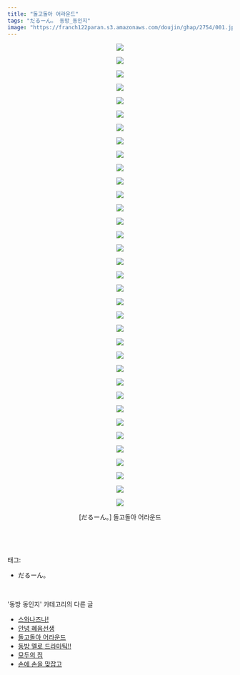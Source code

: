 ```yaml
---
title: "돌고돌아 어라운드"
tags: "だるーん。 동방_동인지"
image: "https://franch122paran.s3.amazonaws.com/doujin/ghap/2754/001.jpg"
---
```

<div class="article">
<p style="text-align: center; clear: none; float: none;"><img src="{{ site.imgserver7 }}/ghap/2754/001.jpg"/></p>
<p style="text-align: center; clear: none; float: none;"><img src="{{ site.imgserver7 }}/ghap/2754/002.jpg"/></p>
<p style="text-align: center; clear: none; float: none;"><img src="{{ site.imgserver7 }}/ghap/2754/003.jpg"/></p>
<p style="text-align: center; clear: none; float: none;"><img src="{{ site.imgserver7 }}/ghap/2754/004.jpg"/></p>
<p style="text-align: center; clear: none; float: none;"><img src="{{ site.imgserver7 }}/ghap/2754/005.jpg"/></p>
<p style="text-align: center; clear: none; float: none;"><img src="{{ site.imgserver7 }}/ghap/2754/006.jpg"/></p>
<p style="text-align: center; clear: none; float: none;"><img src="{{ site.imgserver7 }}/ghap/2754/007.jpg"/></p>
<p style="text-align: center; clear: none; float: none;"><img src="{{ site.imgserver7 }}/ghap/2754/008.jpg"/></p>
<p style="text-align: center; clear: none; float: none;"><img src="{{ site.imgserver7 }}/ghap/2754/009.jpg"/></p>
<p style="text-align: center; clear: none; float: none;"><img src="{{ site.imgserver7 }}/ghap/2754/010.jpg"/></p>
<p style="text-align: center; clear: none; float: none;"><img src="{{ site.imgserver7 }}/ghap/2754/011.jpg"/></p>
<p style="text-align: center; clear: none; float: none;"><img src="{{ site.imgserver7 }}/ghap/2754/012.jpg"/></p>
<p style="text-align: center; clear: none; float: none;"><img src="{{ site.imgserver7 }}/ghap/2754/013.jpg"/></p>
<p style="text-align: center; clear: none; float: none;"><img src="{{ site.imgserver7 }}/ghap/2754/014.jpg"/></p>
<p style="text-align: center; clear: none; float: none;"><img src="{{ site.imgserver7 }}/ghap/2754/015.jpg"/></p>
<p style="text-align: center; clear: none; float: none;"><img src="{{ site.imgserver7 }}/ghap/2754/016.jpg"/></p>
<p style="text-align: center; clear: none; float: none;"><img src="{{ site.imgserver7 }}/ghap/2754/017.jpg"/></p>
<p style="text-align: center; clear: none; float: none;"><img src="{{ site.imgserver7 }}/ghap/2754/018.jpg"/></p>
<p style="text-align: center; clear: none; float: none;"><img src="{{ site.imgserver7 }}/ghap/2754/019.jpg"/></p>
<p style="text-align: center; clear: none; float: none;"><img src="{{ site.imgserver7 }}/ghap/2754/020.jpg"/></p>
<p style="text-align: center; clear: none; float: none;"><img src="{{ site.imgserver7 }}/ghap/2754/021.jpg"/></p>
<p style="text-align: center; clear: none; float: none;"><img src="{{ site.imgserver7 }}/ghap/2754/022.jpg"/></p>
<p style="text-align: center; clear: none; float: none;"><img src="{{ site.imgserver7 }}/ghap/2754/023.jpg"/></p>
<p style="text-align: center; clear: none; float: none;"><img src="{{ site.imgserver7 }}/ghap/2754/024.jpg"/></p>
<p style="text-align: center; clear: none; float: none;"><img src="{{ site.imgserver7 }}/ghap/2754/025.jpg"/></p>
<p style="text-align: center; clear: none; float: none;"><img src="{{ site.imgserver7 }}/ghap/2754/026.jpg"/></p>
<p style="text-align: center; clear: none; float: none;"><img src="{{ site.imgserver7 }}/ghap/2754/027.jpg"/></p>
<p style="text-align: center; clear: none; float: none;"><img src="{{ site.imgserver7 }}/ghap/2754/028.jpg"/></p>
<p style="text-align: center; clear: none; float: none;"><img src="{{ site.imgserver7 }}/ghap/2754/029.jpg"/></p>
<p style="text-align: center; clear: none; float: none;"><img src="{{ site.imgserver7 }}/ghap/2754/030.jpg"/></p>
<p style="text-align: center; clear: none; float: none;"><img src="{{ site.imgserver7 }}/ghap/2754/031.jpg"/></p>
<p style="text-align: center; clear: none; float: none;"><img src="{{ site.imgserver7 }}/ghap/2754/032.jpg"/></p>
<p style="text-align: center; clear: none; float: none;"><img src="{{ site.imgserver7 }}/ghap/2754/033.jpg"/></p>
<p style="text-align: center; clear: none; float: none;"><img src="{{ site.imgserver7 }}/ghap/2754/034.jpg"/></p>
<p style="text-align: center; clear: none; float: none;"><img src="{{ site.imgserver7 }}/ghap/2754/035.jpg"/></p>
<p style="text-align: center; clear: none; float: none;">[だるーん。] 돌고돌아 어라운드</p>
<p><br/></p>
</div><br/>
<div class="tagTrail">
<p>태그: </p>
<ul>
<li>だるーん。</li>
</ul>
</div><br/>
<div class="another">
<p>'동방 동인지' 카테고리의 다른 글</p>
<ul>
<li><a href="/ghap_2757">스와나즈나!</a></li>
<li><a href="/ghap_2755">안녕 혜음선생</a></li>
<li><a href="/ghap_2754">돌고돌아 어라운드</a></li>
<li><a href="/ghap_2753">동방 멜로 드라마틱!!</a></li>
<li><a href="/ghap_2752">모두의 집</a></li>
<li><a href="/ghap_2751">손에 손을 맞잡고</a></li>
</ul>
</div><br/>
<div class="cb_module cb_fluid">
<div class="cb_wrt cb_profile">
</div><!-- commentList close -->
</div><br/>
